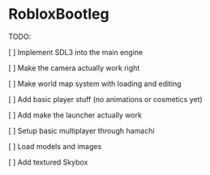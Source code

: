 # RobloxBootleg

<p>TODO:</p>
<p>[ ] Implement SDL3 into the main engine</p>
<p>[ ] Make the camera actually work right</p>
<p>[ ] Make world map system with loading and editing</p>
<p>[ ] Add basic player stuff (no animations or cosmetics yet)</p>
<p>[ ] Add make the launcher actually work</p>
<p>[ ] Setup basic multiplayer through hamachi</p>
<p>[ ] Load models and images</p>
<p>[ ] Add textured Skybox
